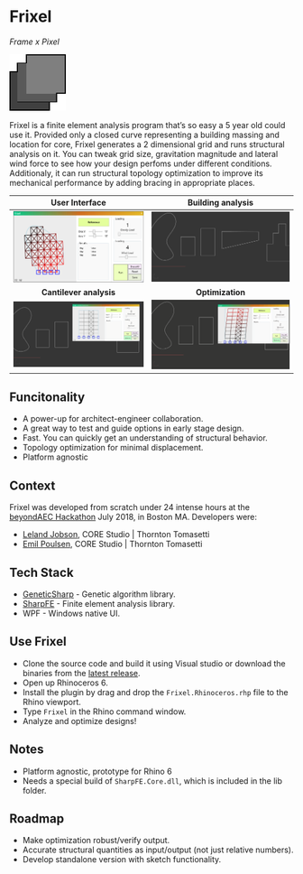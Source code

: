 # Frixel
*Frame x Pixel* 

![Alt Text](https://github.com/EmilPoulsen/Frixel/blob/master/doc/logo_100x100.png)

Frixel is a finite element analysis program that’s so easy a 5 year old could use it. Provided only a closed curve representing a building massing and location for core, Frixel generates a 2 dimensional grid and runs structural analysis on it. You can tweak grid size, gravitation magnitude and lateral wind force to see how your design perfoms under different conditions. Additionaly, it can run structural topology optimization to improve its mechanical performance by adding bracing in appropriate places.

User Interface             |  Building analysis
:-------------------------:|:-------------------------:
![Alt Text](https://github.com/EmilPoulsen/Frixel/blob/master/doc/Frixel_GUI_Zoom.png)  |  ![Alt Text](https://github.com/EmilPoulsen/Frixel/blob/master/doc/Frixel_A.gif)
**Cantilever analysis** | **Optimization**
![Alt Text](https://github.com/EmilPoulsen/Frixel/blob/master/doc/Frixel_C.gif)  |  ![Alt Text](https://github.com/EmilPoulsen/Frixel/blob/master/doc/Frixel_B.gif)

## Funcitonality
- A power-up for architect-engineer collaboration.
- A great way to test and guide options in early stage design.
- Fast. You can quickly get an understanding of structural behavior.
- Topology optimization for minimal displacement.
- Platform agnostic

## Context
Frixel was developed from scratch under 24 intense hours at the [beyondAEC Hackathon](https://beyondaec.tech) July 2018, in Boston MA. Developers were:

- [Leland Jobson](https://github.com/lelandjobson), CORE Studio | Thornton Tomasetti
- [Emil Poulsen](https://github.com/EmilPoulsen), CORE Studio | Thornton Tomasetti

## Tech Stack
- [GeneticSharp](https://github.com/giacomelli/GeneticSharp) - Genetic algorithm library.
- [SharpFE](https://github.com/iainsproat/SharpFE) - Finite element analysis library.
- WPF - Windows native UI.

## Use Frixel
- Clone the source code and build it using Visual studio or download the binaries from the [latest release](https://github.com/EmilPoulsen/Frixel/releases).
- Open up Rhinoceros 6.
- Install the plugin by drag and drop the `Frixel.Rhinoceros.rhp` file to the Rhino viewport.
- Type `Frixel` in the Rhino command window.
- Analyze and optimize designs!

## Notes
- Platform agnostic, prototype for Rhino 6
- Needs a special build of `SharpFE.Core.dll`, which is included in the lib folder.

## Roadmap
- Make optimization robust/verify output.
- Accurate structural quantities as input/output (not just relative numbers).
- Develop standalone version with sketch functionality.
